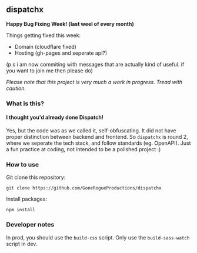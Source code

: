 ## dispatchx

**Happy Bug Fixing Week! (last weel of every month)**

Things getting fixed this week:

* Domain (cloudflare fixed)
* Hosting (gh-pages and seperate api?)

(p.s i am now commiting with messages that are actually kind of useful. if you want to join me then please do)

*Please note that this project is very much a work in progress. Tread with caution.*

### What is this?
#### I thought you'd already done Dispatch!
Yes, but the code was as we called it, self-obfuscating. It did not have proper distinction between backend and frontend. So `dispatchx` is round 2, where we seperate the tech stack, and follow standards (eg. OpenAPI). Just a fun practice at coding, not intended to be a polished project :)

### How to use

Git clone this repository:

```shell
git clone https://github.com/GoneRogueProductions/dispatchx
```

Install packages:

```shell
npm install
```

### Developer notes

In prod, you should use the `build-css` script. Only use the `build-sass-watch` script in dev.
